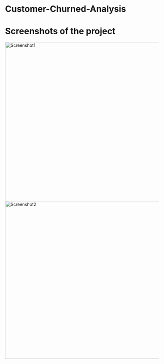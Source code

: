 # Customer-Churned-Analysis
# Screenshots of the project
<img width="522" alt="Screenshot1" src="https://github.com/pranavshintre/Customer-Churned-Analysis/assets/137601437/57849f10-3757-4ffc-bb31-34ae42d87a6e">
<img width="518" alt="Screenshot2" src="https://github.com/pranavshintre/Customer-Churned-Analysis/assets/137601437/64184adc-f0ba-4420-a10d-f7c819a6b998">
